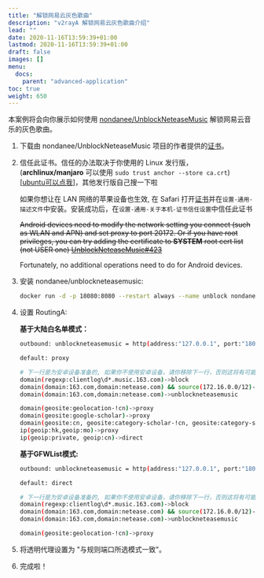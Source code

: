 ```yaml
---
title: "解锁网易云灰色歌曲"
description: "v2rayA 解锁网易云灰色歌曲介绍"
lead: ""
date: 2020-11-16T13:59:39+01:00
lastmod: 2020-11-16T13:59:39+01:00
draft: false
images: []
menu:
  docs:
    parent: "advanced-application"
toc: true
weight: 650
---
```


本案例将会向你展示如何使用 [nondanee/UnblockNeteaseMusic](https://github.com/nondanee/UnblockNeteaseMusic) 解锁网易云音乐的灰色歌曲。

1. 下载由 nondanee/UnblockNeteaseMusic 项目的作者提供的[证书](https://cdn.jsdelivr.net/gh/nondanee/UnblockNeteaseMusic@latest/ca.crt)。

2. 信任此证书。信任的办法取决于你使用的 Linux 发行版，(**archlinux/manjaro** 可以使用 `sudo trust anchor --store ca.crt`) [[ubuntu可以点我]](https://superuser.com/questions/437330/how-do-you-add-a-certificate-authority-ca-to-ubuntu)，其他发行版自己搜一下啦

   如果你想让在 LAN 网络的苹果设备也生效, 在 Safari 打开[证书](https://cdn.jsdelivr.net/gh/nondanee/UnblockNeteaseMusic@latest/ca.crt)并在`设置-通用-描述文件`中安装。安装成功后，在`设置-通用-关于本机-证书信任设置`中信任此证书

   ~~Android devices need to modify the network setting you connect (such as WLAN and APN) and set proxy to port 20172. Or if you have root privileges, you can try adding the certificate to **SYSTEM** root cert list (not USER one) [UnblockNeteaseMusic#423](https://github.com/nondanee/UnblockNeteaseMusic/issues/423#issuecomment-596621392)~~

   Fortunately, no additional operations need to do for Android devices.

3. 安装 nondanee/unblockneteasemusic:

   ```bash
   docker run -d -p 18080:8080 --restart always --name unblock nondanee/unblockneteasemusic -p 8080:8081 -e https://music.163.com
   ```

4. 设置 RoutingA:

   **基于大陆白名单模式：**

   ```bash
   outbound: unblockneteasemusic = http(address:"127.0.0.1", port:"18080")

   default: proxy

   # 下一行是为安卓设备准备的, 如果你不使用安卓设备，请你移除下一行，否则这将有可能影响到听歌记录。
   domain(regexp:clientlog\d*.music.163.com)->block
   domain(domain:163.com,domain:netease.com) && source(172.16.0.0/12)->direct
   domain(domain:163.com,domain:netease.com)->unblockneteasemusic

   domain(geosite:geolocation-!cn)->proxy
   domain(geosite:google-scholar)->proxy
   domain(geosite:cn, geosite:category-scholar-!cn, geosite:category-scholar-cn)->direct
   ip(geoip:hk,geoip:mo)->proxy
   ip(geoip:private, geoip:cn)->direct
   ```

   **基于GFWList模式:**

   ```bash
   outbound: unblockneteasemusic = http(address:"127.0.0.1", port:"18080")

   default: direct

   # 下一行是为安卓设备准备的, 如果你不使用安卓设备，请你移除下一行，否则这将有可能影响到听歌记录。
   domain(regexp:clientlog\d*.music.163.com)->block
   domain(domain:163.com,domain:netease.com) && source(172.16.0.0/12)->direct
   domain(domain:163.com,domain:netease.com)->unblockneteasemusic

   domain(geosite:geolocation-!cn)->proxy
   ```

5. 将透明代理设置为 "与规则端口所选模式一致"。

6. 完成啦！
